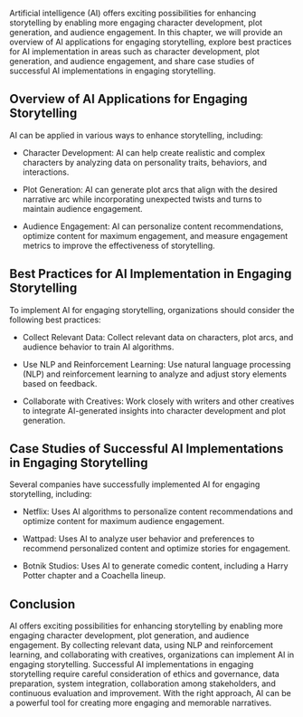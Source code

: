 

Artificial intelligence (AI) offers exciting possibilities for enhancing storytelling by enabling more engaging character development, plot generation, and audience engagement. In this chapter, we will provide an overview of AI applications for engaging storytelling, explore best practices for AI implementation in areas such as character development, plot generation, and audience engagement, and share case studies of successful AI implementations in engaging storytelling.

Overview of AI Applications for Engaging Storytelling
-----------------------------------------------------

AI can be applied in various ways to enhance storytelling, including:

* Character Development: AI can help create realistic and complex characters by analyzing data on personality traits, behaviors, and interactions.

* Plot Generation: AI can generate plot arcs that align with the desired narrative arc while incorporating unexpected twists and turns to maintain audience engagement.

* Audience Engagement: AI can personalize content recommendations, optimize content for maximum engagement, and measure engagement metrics to improve the effectiveness of storytelling.

Best Practices for AI Implementation in Engaging Storytelling
-------------------------------------------------------------

To implement AI for engaging storytelling, organizations should consider the following best practices:

* Collect Relevant Data: Collect relevant data on characters, plot arcs, and audience behavior to train AI algorithms.

* Use NLP and Reinforcement Learning: Use natural language processing (NLP) and reinforcement learning to analyze and adjust story elements based on feedback.

* Collaborate with Creatives: Work closely with writers and other creatives to integrate AI-generated insights into character development and plot generation.

Case Studies of Successful AI Implementations in Engaging Storytelling
----------------------------------------------------------------------

Several companies have successfully implemented AI for engaging storytelling, including:

* Netflix: Uses AI algorithms to personalize content recommendations and optimize content for maximum audience engagement.

* Wattpad: Uses AI to analyze user behavior and preferences to recommend personalized content and optimize stories for engagement.

* Botnik Studios: Uses AI to generate comedic content, including a Harry Potter chapter and a Coachella lineup.

Conclusion
----------

AI offers exciting possibilities for enhancing storytelling by enabling more engaging character development, plot generation, and audience engagement. By collecting relevant data, using NLP and reinforcement learning, and collaborating with creatives, organizations can implement AI in engaging storytelling. Successful AI implementations in engaging storytelling require careful consideration of ethics and governance, data preparation, system integration, collaboration among stakeholders, and continuous evaluation and improvement. With the right approach, AI can be a powerful tool for creating more engaging and memorable narratives.
